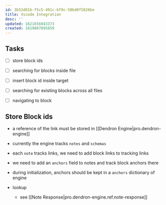 ```yaml
---
id: 3b52d81b-f5c5-491c-bf9c-58bd0f5826be
title: Vscode Integration
desc: ''
updated: 1621656843373
created: 1619807895859
---
```


## Tasks
- [ ] store block ids
- [ ] searching for blocks inside file
- [ ] insert block id inside target
- [ ] searching for existing blocks across all files
- [ ] navigating to block 


## Store Block ids
- a reference of the link must be stored in [[Dendron Engine|pro.dendron-engine]]
- currently the engine tracks `notes` and `schemas`
- each `note` tracks links, we need to add block links to tracking links
- we need to add an `anchors` field to notes and track block anchors there
- during initialization, anchors should be kept in a `anchors` dictionary of engine

- lookup
    - see [[Note Response|pro.dendron-engine.ref.note-response]]